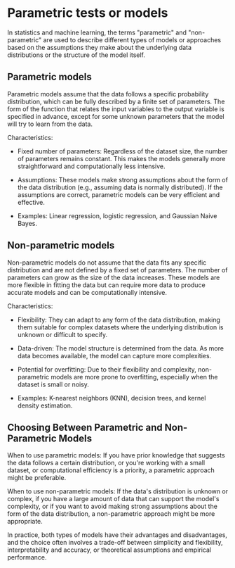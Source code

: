 
# Parametric tests or models 

In statistics and machine learning, the terms "parametric" and "non-parametric" are used to describe different types of models or approaches based on the assumptions they make about the underlying data distributions or the structure of the model itself. 


## Parametric models

Parametric models assume that the data follows a specific probability distribution, which can be fully described by a finite set of parameters. The form of the function that relates the input variables to the output variable is specified in advance, except for some unknown parameters that the model will try to learn from the data.

Characteristics:

- Fixed number of parameters: Regardless of the dataset size, the number of parameters remains constant. This makes the models generally more straightforward and computationally less intensive.

- Assumptions: These models make strong assumptions about the form of the data distribution (e.g., assuming data is normally distributed). If the assumptions are correct, parametric models can be very efficient and effective.

- Examples: Linear regression, logistic regression, and Gaussian Naive Bayes.


## Non-parametric models

Non-parametric models do not assume that the data fits any specific distribution and are not defined by a fixed set of parameters. The number of parameters can grow as the size of the data increases. These models are more flexible in fitting the data but can require more data to produce accurate models and can be computationally intensive.

Characteristics:

- Flexibility: They can adapt to any form of the data distribution, making them suitable for complex datasets where the underlying distribution is unknown or difficult to specify.

- Data-driven: The model structure is determined from the data. As more data becomes available, the model can capture more complexities.

- Potential for overfitting: Due to their flexibility and complexity, non-parametric models are more prone to overfitting, especially when the dataset is small or noisy.

- Examples: K-nearest neighbors (KNN), decision trees, and kernel density estimation.


## Choosing Between Parametric and Non-Parametric Models

When to use parametric models: If you have prior knowledge that suggests the data follows a certain distribution, or you're working with a small dataset, or computational efficiency is a priority, a parametric approach might be preferable.

When to use non-parametric models: If the data's distribution is unknown or complex, if you have a large amount of data that can support the model's complexity, or if you want to avoid making strong assumptions about the form of the data distribution, a non-parametric approach might be more appropriate.

In practice, both types of models have their advantages and disadvantages, and the choice often involves a trade-off between simplicity and flexibility, interpretability and accuracy, or theoretical assumptions and empirical performance.